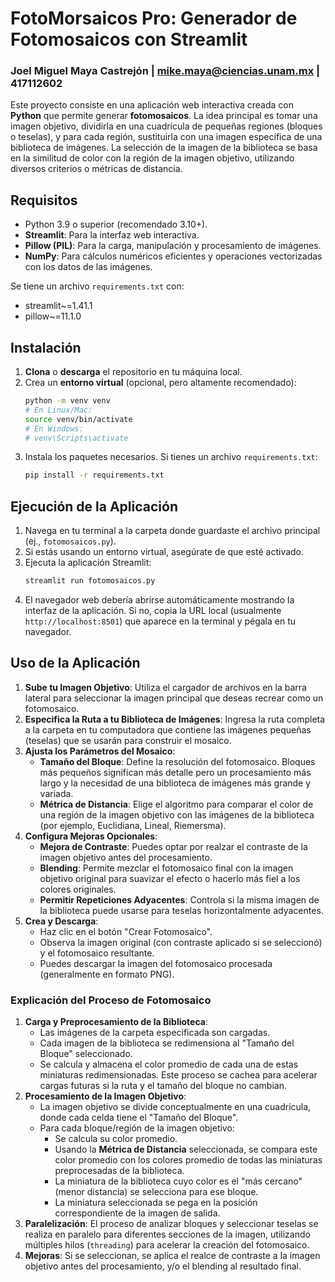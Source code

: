 # FotoMorsaicos Pro: Generador de Fotomosaicos con Streamlit

### Joel Miguel Maya Castrejón | mike.maya@ciencias.unam.mx | 417112602

Este proyecto consiste en una aplicación web interactiva creada con **Python** que permite generar 
**fotomosaicos**. La idea principal es tomar una imagen objetivo, dividirla en una cuadrícula de pequeñas 
regiones (bloques o teselas), y para cada región, sustituirla con una imagen específica de una biblioteca de imágenes. 
La selección de la imagen de la biblioteca se basa en la similitud de color con la región de la imagen objetivo, 
utilizando diversos criterios o métricas de distancia.

## Requisitos

- Python 3.9 o superior (recomendado 3.10+).
- **Streamlit**: Para la interfaz web interactiva.
- **Pillow (PIL)**: Para la carga, manipulación y procesamiento de imágenes.
- **NumPy**: Para cálculos numéricos eficientes y operaciones vectorizadas con los datos de las imágenes.

Se tiene un archivo `requirements.txt` con:
- streamlit~=1.41.1
- pillow~=11.1.0

## Instalación

1.  **Clona** o **descarga** el repositorio en tu máquina local.
2.  Crea un **entorno virtual** (opcional, pero altamente recomendado):
    ```bash
    python -m venv venv
    # En Linux/Mac:
    source venv/bin/activate
    # En Windows:
    # venv\Scripts\activate
    ```
3.  Instala los paquetes necesarios. Si tienes un archivo `requirements.txt`:
    ```bash
    pip install -r requirements.txt
    ```

## Ejecución de la Aplicación

1.  Navega en tu terminal a la carpeta donde guardaste el archivo principal (ej., `fotomosaicos.py`).
2.  Si estás usando un entorno virtual, asegúrate de que esté activado.
3.  Ejecuta la aplicación Streamlit:
    ```bash
    streamlit run fotomosaicos.py
    ```
4.  El navegador web debería abrirse automáticamente mostrando la interfaz de la aplicación. Si no, copia la URL local (usualmente `http://localhost:8501`) que aparece en la terminal y pégala en tu navegador.

## Uso de la Aplicación

1.  **Sube tu Imagen Objetivo**: Utiliza el cargador de archivos en la barra lateral para seleccionar la imagen principal que deseas recrear como un fotomosaico.
2.  **Especifica la Ruta a tu Biblioteca de Imágenes**: Ingresa la ruta completa a la carpeta en tu computadora que contiene las imágenes pequeñas (teselas) que se usarán para construir el mosaico.
3.  **Ajusta los Parámetros del Mosaico**:
    * **Tamaño del Bloque**: Define la resolución del fotomosaico. Bloques más pequeños significan más detalle pero un procesamiento más largo y la necesidad de una biblioteca de imágenes más grande y variada.
    * **Métrica de Distancia**: Elige el algoritmo para comparar el color de una región de la imagen objetivo con las imágenes de la biblioteca (por ejemplo, Euclidiana, Lineal, Riemersma).
4.  **Configura Mejoras Opcionales**:
    * **Mejora de Contraste**: Puedes optar por realzar el contraste de la imagen objetivo antes del procesamiento.
    * **Blending**: Permite mezclar el fotomosaico final con la imagen objetivo original para suavizar el efecto o hacerlo más fiel a los colores originales.
    * **Permitir Repeticiones Adyacentes**: Controla si la misma imagen de la biblioteca puede usarse para teselas horizontalmente adyacentes.
5.  **Crea y Descarga**:
    * Haz clic en el botón "Crear Fotomosaico".
    * Observa la imagen original (con contraste aplicado si se seleccionó) y el fotomosaico resultante.
    * Puedes descargar la imagen del fotomosaico procesada (generalmente en formato PNG).

### Explicación del Proceso de Fotomosaico

1.  **Carga y Preprocesamiento de la Biblioteca**:
    * Las imágenes de la carpeta especificada son cargadas.
    * Cada imagen de la biblioteca se redimensiona al "Tamaño del Bloque" seleccionado.
    * Se calcula y almacena el color promedio de cada una de estas miniaturas redimensionadas. Este proceso se cachea para acelerar cargas futuras si la ruta y el tamaño del bloque no cambian.
2.  **Procesamiento de la Imagen Objetivo**:
    * La imagen objetivo se divide conceptualmente en una cuadrícula, donde cada celda tiene el "Tamaño del Bloque". 
    * Para cada bloque/región de la imagen objetivo:
        * Se calcula su color promedio.
        * Usando la **Métrica de Distancia** seleccionada, se compara este color promedio con los colores promedio de todas las miniaturas preprocesadas de la biblioteca. 
        * La miniatura de la biblioteca cuyo color es el "más cercano" (menor distancia) se selecciona para ese bloque.
        * La miniatura seleccionada se pega en la posición correspondiente de la imagen de salida.
3.  **Paralelización**: El proceso de analizar bloques y seleccionar teselas se realiza en paralelo para diferentes secciones de la imagen, utilizando múltiples hilos (`threading`) para acelerar la creación del fotomosaico.
4.  **Mejoras**: Si se seleccionan, se aplica el realce de contraste a la imagen objetivo antes del procesamiento, y/o el blending al resultado final.